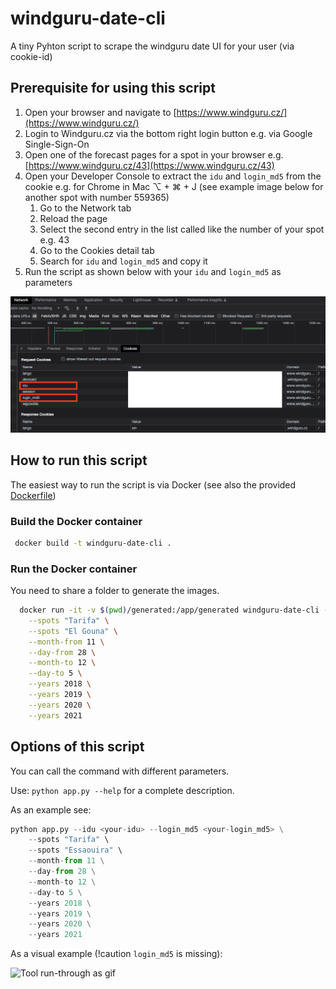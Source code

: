 # windguru-date-cli

A tiny Pyhton script to scrape the windguru date UI for your user (via cookie-id)

## Prerequisite for using this script

1. Open your browser and navigate to [https://www.windguru.cz/](https://www.windguru.cz/)
2. Login to Windguru.cz via the bottom right login button e.g. via Google Single-Sign-On
3. Open one of the forecast pages for a spot in your browser e.g. [https://www.windguru.cz/43](https://www.windguru.cz/43)
4. Open your Developer Console to extract the `idu` and `login_md5` from the cookie e.g. for Chrome in Mac ⌥ + ⌘ + J (see example image
   below for another spot with number 559365)
   1. Go to the Network tab
   2. Reload the page
   3. Select the second entry in the list called like the number of your spot e.g. 43
   4. Go to the Cookies detail tab
   5. Search for `idu` and `login_md5` and copy it
5. Run the script as shown below with your `idu` and `login_md5` as parameters

![idu extraction via Chrome Developer Tools](assets/idu_loginMd5_extraction.png "idu extraction via Chrome Developer Tools")

## How to run this script

The easiest way to run the script is via Docker (see also the provided [Dockerfile](Dockerfile))

### Build the Docker container

```bash
 docker build -t windguru-date-cli .
```

### Run the Docker container

You need to share a folder to generate the images.

```bash
  docker run -it -v $(pwd)/generated:/app/generated windguru-date-cli --idu <your-idu> --login_md5 <your-login_md5> \
    --spots "Tarifa" \
    --spots "El Gouna" \
    --month-from 11 \
    --day-from 28 \
    --month-to 12 \
    --day-to 5 \
    --years 2018 \
    --years 2019 \
    --years 2020 \
    --years 2021
```

## Options of this script

You can call the command with different parameters.

Use: `python app.py --help` for a complete description.

As an example see:

```python
python app.py --idu <your-idu> --login_md5 <your-login_md5> \
    --spots "Tarifa" \
    --spots "Essaouira" \
    --month-from 11 \
    --day-from 28 \
    --month-to 12 \
    --day-to 5 \
    --years 2018 \
    --years 2019 \
    --years 2020 \
    --years 2021
```

As a visual example (!caution `login_md5` is missing):

![Tool run-through as gif](assets/example.gif "Tool run-through as gif")
